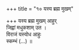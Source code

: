 +++
title = "१० यस्य ब्रह्म मुखम्"

+++
यस्य ब्रह्म मुखम् आहुर्  
जिह्वां मधुकशाम् उत ।  
विराजं यस्योध आहुः  
स्कम्भं (…) ॥